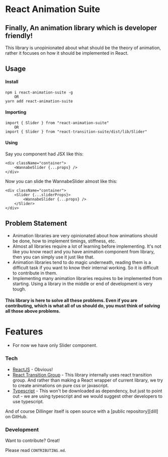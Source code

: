 # React Animation Suite

## Finally, An animation library which is developer friendly!
This library is unopinionated about what should be the theory of animation, rather it focuses on how it should be implemented in React.

## Usage
#### Install
    npm i react-animation-suite -g
        OR
    yarn add react-animation-suite

#### Importing
    import { Slider } from "react-animation-suite"
        OR
    import { Slider } from "react-transition-suite/dist/lib/Slider"
    
#### Using
Say you component had JSX like this:

    <div className="container">
        <WannabeSlider {...props} />
    </div>
    
Now you can slide the WannabeSlider almost like this:
    
    <div className="container">
        <Slider {...sliderProps}>
            <WannabeSlider {...props} />
        </Slider>
    </div>
    

## Problem Statement
  - Animation libraries are very opinionated about how animations should be done, how to implement timings, stiffness, etc.
  - Almost all libraries require a lot of learning before implementing. It's not like you know react and you have animation component from library, then you can simply use it just like that.
  - Animation libraries tend to do magic underneath, reading them is a difficult task if you want to know their internal working. So it is difficult to contribute in them.
  - Implementing many animation libraries requires to be implemented from starting. Using a library in the middle or end of development is very tough.
 
#### This library is here to solve all these problems. Even if you are contributing, which is what all of us should do, you must think of solving all those above problems.

# Features
  - For now we have only Slider component.
  
### Tech

* [ReactJS] - Obvious!
* [React Transition Group] - This library internally uses react transition group. And rather than making a React wrapper of current library, we try to create animations on pure css or javascript.
* [Typescript] - This won't be downloaded as dependency, but just to point out - we are using typescript and we would suggest other developers to use typescript.

And of course Dillinger itself is open source with a [public repository][dill]
 on GitHub.


### Development
Want to contribute? Great!

Please read `CONTRIBUTING.md`.


   [ReactJS]: <https://reactjs.org/>
   [React Transition Group]: <https://reactcommunity.org/react-transition-group/>
   [Typescript]: <https://www.typescriptlang.org/>
